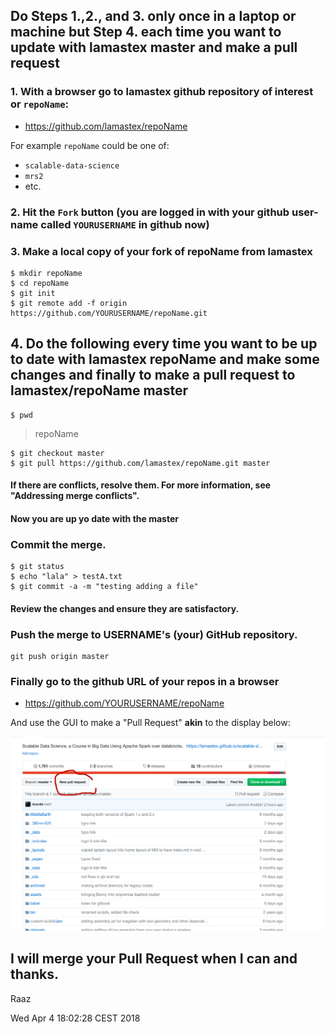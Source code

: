 ## Do Steps 1.,2., and 3. only once in a laptop or machine but Step 4. each time you want to update with lamastex master and make a pull request

### 1. With a browser go to lamastex github repository of interest or `repoName`:

 - https://github.com/lamastex/repoName

For example `repoName` could be one of:

- `scalable-data-science`
- `mrs2`
- etc.

### 2. Hit the `Fork` button (you are logged in with your github user-name called `YOURUSERNAME` in github now)

### 3. Make a local copy of your fork of repoName from lamastex
 
```
$ mkdir repoName
$ cd repoName
$ git init
$ git remote add -f origin https://github.com/YOURUSERNAME/repoName.git
```

## 4. Do the following every time you want to be up to date with lamastex repoName and make some changes and finally to make a pull request to lamastex/repoName master

```
$ pwd
```
> repoName

```
$ git checkout master
$ git pull https://github.com/lamastex/repoName.git master
```
#### If there are conflicts, resolve them. For more information, see "Addressing merge conflicts".

#### Now you are up yo date with the master

### Commit the merge.

```
$ git status
$ echo "lala" > testA.txt
$ git commit -a -m "testing adding a file"
```

#### Review the changes and ensure they are satisfactory.
### Push the merge to USERNAME's (your) GitHub repository.

```
git push origin master
```

### Finally go to the github URL of your repos in a browser

- https://github.com/YOURUSERNAME/repoName

And use the GUI to make a "Pull Request" **akin** to the display below:

<img src="images/screenShotOfWhereToMakeGitHubPRFromBrowser.png">

## I will merge your Pull Request when I can and thanks.

Raaz

Wed Apr  4 18:02:28 CEST 2018
